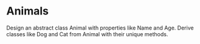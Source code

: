 # Animals
Design an abstract class Animal with properties like Name and Age. Derive classes like Dog and Cat from Animal with their unique methods.
